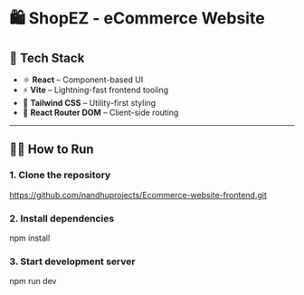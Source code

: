 # 🛍️ ShopEZ - eCommerce Website

## 🚀 Tech Stack

- ⚛️ **React** – Component-based UI
- ⚡ **Vite** – Lightning-fast frontend tooling
- 🎨 **Tailwind CSS** – Utility-first styling
- 🧭 **React Router DOM** – Client-side routing


---

## 🧑‍💻 How to Run

### 1. Clone the repository

https://github.com/nandhuprojects/Ecommerce-website-frontend.git

### 2. Install dependencies
npm install

### 3. Start development server
npm run dev



